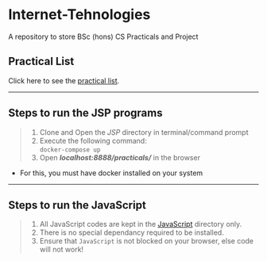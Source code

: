 # Internet-Tehnologies
A repository to store BSc (hons) CS Practicals and Project  

## Practical List  
Click here to see the [practical list](./Practical%20List.pdf).  

---

## Steps to run the JSP programs

> 1. Clone and Open the *JSP* directory in terminal/command prompt  
> 2. Execute the following command:  
>       ```docker-compose up```  
> 3. Open __*localhost:8888/practicals/*__ in the browser  

* For this, you must have docker installed on your system  

---   

## Steps to run the JavaScript  

> 1. All JavaScript codes are kept in the [JavaScript](./JavaScript/) directory only.  
> 2. There is no special dependancy required to be installed.  
> 3. Ensure that `JavaScript` is not blocked on your browser, else code will not work!  

